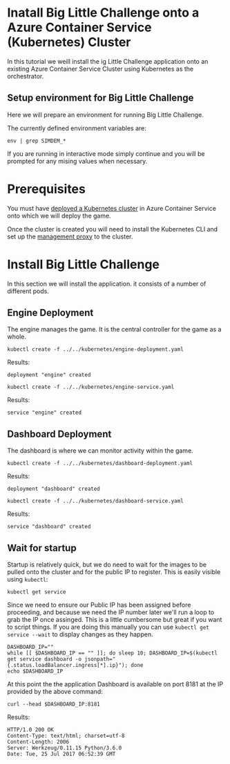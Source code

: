 # Inatall Big Little Challenge onto a Azure Container Service (Kubernetes) Cluster

In this tutorial we weill install the ig Little Challenge application
onto an existing Azure Container Service Cluster using Kubernetes as
the orchestrator.

## Setup environment for Big Little Challenge

Here we will prepare an environment for running Big Little Challenge.

The currently defined environment variables are:

```
env | grep SIMDEM_*
```

If you are running in interactive mode simply continue and you will be
prompted for any mising values when necessary.

# Prerequisites

You must have
[deployed a Kubernetes cluster](../../../../kubernetes/create_cluster/README.md) 
in Azure Container Service onto which we will deploy the game.

Once the cluster is created you will need to install the Kubernetes
CLI and set up
the [management proxy](../../../../kubernetes/proxy/README.md) to the
cluster.

# Install Big Little Challenge

In this section we will install the application. it consists of a
number of different pods.

## Engine Deployment

The engine manages the game. It is the central controller for the game
as a whole.

```
kubectl create -f ../../kubernetes/engine-deployment.yaml
```

Results:

```
deployment "engine" created
```

```
kubectl create -f ../../kubernetes/engine-service.yaml
```

Results:

```
service "engine" created
```

## Dashboard Deployment

The dashboard is where we can monitor activity within the game.

```
kubectl create -f ../../kubernetes/dashboard-deployment.yaml
```

Results:

```
deployment "dashboard" created
```

```
kubectl create -f ../../kubernetes/dashboard-service.yaml
```

Results:

```
service "dashboard" created
```

## Wait for startup

Startup is relatively quick, but we do need to wait for the images to
be pulled onto the cluster and for the public IP to register. This is
easily visible using `kubectl`:

```
kubectl get service
```

Since we need to ensure our Public IP has been assigned before
proceeding, and because we need the IP number later we'll run a loop
to grab the IP once assinged. This is a little cumbersome but great if
you want to script things. If you are doing this manually you can use
`kubectl get service --wait` to display changes as they happen.

```
DASHBOARD_IP=""
while [[ $DASHBOARD_IP == "" ]]; do sleep 10; DASHBOARD_IP=$(kubectl get service dashboard -o jsonpath="{.status.loadBalancer.ingress[*].ip}"); done
echo $DASHBOARD_IP
```

At this point the the application Dashboard is available on port 8181
at the IP provided by the above command:

```
curl --head $DASHBOARD_IP:8181
```

Results:

```
HTTP/1.0 200 OK
Content-Type: text/html; charset=utf-8
Content-Length: 2006
Server: Werkzeug/0.11.15 Python/3.6.0
Date: Tue, 25 Jul 2017 06:52:39 GMT
```






